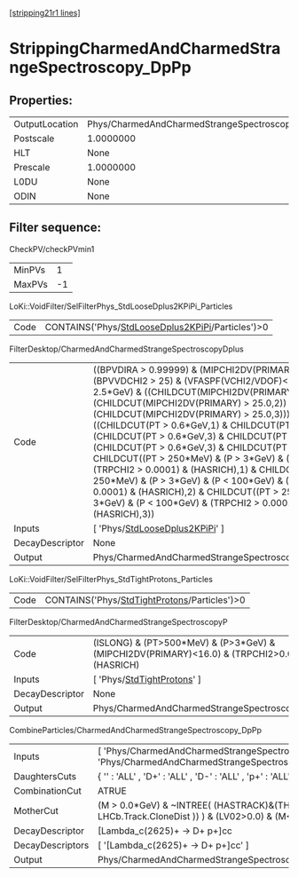 [[stripping21r1 lines]](./stripping21r1-index)

# StrippingCharmedAndCharmedStrangeSpectroscopy_DpPp

## Properties:

|                |                                                          |
|----------------|----------------------------------------------------------|
| OutputLocation | Phys/CharmedAndCharmedStrangeSpectroscopy_DpPp/Particles |
| Postscale      | 1.0000000                                                |
| HLT            | None                                                     |
| Prescale       | 1.0000000                                                |
| L0DU           | None                                                     |
| ODIN           | None                                                     |

## Filter sequence:

CheckPV/checkPVmin1

|        |     |
|--------|-----|
| MinPVs | 1   |
| MaxPVs | -1  |

LoKi::VoidFilter/SelFilterPhys_StdLooseDplus2KPiPi_Particles

|      |                                                                                                          |
|------|----------------------------------------------------------------------------------------------------------|
| Code | CONTAINS('Phys/[StdLooseDplus2KPiPi](./stripping21r1-commonparticles-stdloosedplus2kpipi)/Particles')\>0 |

FilterDesktop/CharmedAndCharmedStrangeSpectroscopyDplus

|                 |                                                                                                                                                                                                                                                                                                                                                                                                                                                                                                                                                                                                                                                                                                                                                            |
|-----------------|------------------------------------------------------------------------------------------------------------------------------------------------------------------------------------------------------------------------------------------------------------------------------------------------------------------------------------------------------------------------------------------------------------------------------------------------------------------------------------------------------------------------------------------------------------------------------------------------------------------------------------------------------------------------------------------------------------------------------------------------------------|
| Code            | ((BPVDIRA \> 0.99999) & (MIPCHI2DV(PRIMARY) \< 16) & (BPVVDCHI2 \> 25) & (VFASPF(VCHI2/VDOF)\<8) & (PT \> 2.5\*GeV) & ((CHILDCUT(MIPCHI2DV(PRIMARY) \> 25.0, 1)) \| (CHILDCUT(MIPCHI2DV(PRIMARY) \> 25.0,2)) \| (CHILDCUT(MIPCHI2DV(PRIMARY) \> 25.0,3))) & ((CHILDCUT(PT \> 0.6\*GeV,1) & CHILDCUT(PT \> 0.6\*GeV,2)) \| (CHILDCUT(PT \> 0.6\*GeV,3) & CHILDCUT(PT \> 0.6\*GeV,2)) \| (CHILDCUT(PT \> 0.6\*GeV,3) & CHILDCUT(PT \> 0.6\*GeV,1)))& CHILDCUT((PT \> 250\*MeV) & (P \> 3\*GeV) & (P \< 100\*GeV) & (TRPCHI2 \> 0.0001) & (HASRICH),1) & CHILDCUT((PT \> 250\*MeV) & (P \> 3\*GeV) & (P \< 100\*GeV) & (TRPCHI2 \> 0.0001) & (HASRICH),2) & CHILDCUT((PT \> 250\*MeV) & (P \> 3\*GeV) & (P \< 100\*GeV) & (TRPCHI2 \> 0.0001) & (HASRICH),3)) |
| Inputs          | [ 'Phys/[StdLooseDplus2KPiPi](./stripping21r1-commonparticles-stdloosedplus2kpipi)' ]                                                                                                                                                                                                                                                                                                                                                                                                                                                                                                                                                                                                                                                                    |
| DecayDescriptor | None                                                                                                                                                                                                                                                                                                                                                                                                                                                                                                                                                                                                                                                                                                                                                       |
| Output          | Phys/CharmedAndCharmedStrangeSpectroscopyDplus/Particles                                                                                                                                                                                                                                                                                                                                                                                                                                                                                                                                                                                                                                                                                                   |

LoKi::VoidFilter/SelFilterPhys_StdTightProtons_Particles

|      |                                                                                                  |
|------|--------------------------------------------------------------------------------------------------|
| Code | CONTAINS('Phys/[StdTightProtons](./stripping21r1-commonparticles-stdtightprotons)/Particles')\>0 |

FilterDesktop/CharmedAndCharmedStrangeSpectroscopyP

|                 |                                                                                                      |
|-----------------|------------------------------------------------------------------------------------------------------|
| Code            | (ISLONG) & (PT\>500\*MeV) & (P\>3\*GeV) & (MIPCHI2DV(PRIMARY)\<16.0) & (TRPCHI2\>0.0001) & (HASRICH) |
| Inputs          | [ 'Phys/[StdTightProtons](./stripping21r1-commonparticles-stdtightprotons)' ]                      |
| DecayDescriptor | None                                                                                                 |
| Output          | Phys/CharmedAndCharmedStrangeSpectroscopyP/Particles                                                 |

CombineParticles/CharmedAndCharmedStrangeSpectroscopy_DpPp

|                  |                                                                                                        |
|------------------|--------------------------------------------------------------------------------------------------------|
| Inputs           | [ 'Phys/CharmedAndCharmedStrangeSpectroscopyDplus' , 'Phys/CharmedAndCharmedStrangeSpectroscopyP' ]  |
| DaughtersCuts    | { '' : 'ALL' , 'D+' : 'ALL' , 'D-' : 'ALL' , 'p+' : 'ALL' , 'p~-' : 'ALL' }                            |
| CombinationCut   | ATRUE                                                                                                  |
| MotherCut        | (M \> 0.0\*GeV) & ~INTREE( (HASTRACK)&(THASINFO( LHCb.Track.CloneDist )) ) & (LV02\>0.0) & (M\<4\*GeV) |
| DecayDescriptor  | [Lambda_c(2625)+ -\> D+ p+]cc                                                                        |
| DecayDescriptors | [ '[Lambda_c(2625)+ -\> D+ p+]cc' ]                                                                |
| Output           | Phys/CharmedAndCharmedStrangeSpectroscopy_DpPp/Particles                                               |
